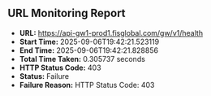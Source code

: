 ## URL Monitoring Report

- **URL:** https://api-gw1-prod1.fisglobal.com/gw/v1/health
- **Start Time:** 2025-09-06T19:42:21.523119
- **End Time:** 2025-09-06T19:42:21.828856
- **Total Time Taken:** 0.305737 seconds
- **HTTP Status Code:** 403
- **Status:** Failure
- **Failure Reason:** HTTP Status Code: 403
